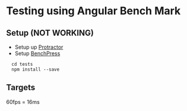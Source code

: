 # Testing using Angular Bench Mark

## Setup (NOT WORKING)

* Setup up [Protractor](https://angular.github.io/protractor/#/)
* Setup [BenchPress](https://github.com/angular/angular/blob/master/modules/benchpress/docs/index.md)

```
  cd tests
  npm install --save
```



## Targets

60fps = 16ms